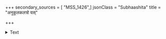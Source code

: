 +++
secondary_sources = [ "MSS_1426",]
jsonClass = "Subhaashita"
title = "अनुकूलकलत्रो यस्"

+++

<details><summary>Text</summary>

अनुकूलकलत्रो यस् तस्य स्वर्ग इहैव हि।  
प्रतिकूलकलत्रस्य नरको नात्र संशयः॥
</details>
